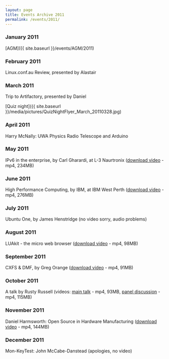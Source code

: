 ```yaml
---
layout: page
title: Events Archive 2011
permalink: /events/2011/
---
```


### **January 2011**
[AGM]({{ site.baseurl }}/events/AGM/2011)

### **February 2011**
Linux.conf.au Review, presented by Alastair

### **March 2011**
Trip to Artifactory, presented by Daniel

[Quiz night]({{ site.baseurl }}/media/pictures/QuizNightFlyer_March_20110328.jpg)

### **April 2011**
Harry McNally: UWA Physics Radio Telescope and Arduino

### **May 2011**
IPv6 in the enterprise, by Carl Gharardi, at L-3 Naurtronix ([download video](http://www.plug.org.au/video/2011/IPv6-talk-1pass-slower-28.mp4) - mp4, 234MB)

### **June 2011**
High Performance Computing, by IBM, at IBM West Perth ([download video](http://www.plug.org.au/video/2011/2011-06-14-IBM-HPC-Indulis.mp4) - mp4, 276MB)

### **July 2011**
Ubuntu One, by James Henstridge (no video sorry, audio problems)

### **August 2011**
LUAkit - the micro web browser ([download video](http://www.plug.org.au/video/2011/2011-08-09-Luakit-Mason.mp4) - mp4, 98MB)

### **September 2011**
CXFS & DMF, by Greg Orange ([download video](http://www.plug.org.au/video/2011/2011-09-13-HSM-Greg.mp4) - mp4, 91MB)

### **October 2011**
A talk by Rusty Russell (videos: [main talk](http://www.plug.org.au/video/2011/2011-10-11-Rusty-talk-part1.mp4) - mp4, 93MB, [panel discussion](http://www.plug.org.au/video/2011/2011-10-11-Rusty-panel-part2.mp4) - mp4, 115MB)

### **November 2011**
Daniel Harmsworth: Open Source in Hardware Manufacturing ([download video](http://www.plug.org.au/video/2011/2011-11-08-Artifactory.x264-28-slower.mp4) - mp4, 144MB)

### **December 2011**
Mon-KeyTest: John McCabe-Danstead (apologies, no video)
